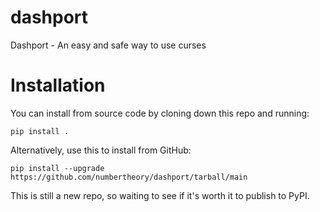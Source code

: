 # dashport

Dashport - An easy and safe way to use curses

# Installation

You can install from source code by cloning down this repo and running:

```
pip install .
```

Alternatively, use this to install from GitHub:

```
pip install --upgrade https://github.com/numbertheory/dashport/tarball/main
```

This is still a new repo, so waiting to see if it's worth it to publish to PyPI.
